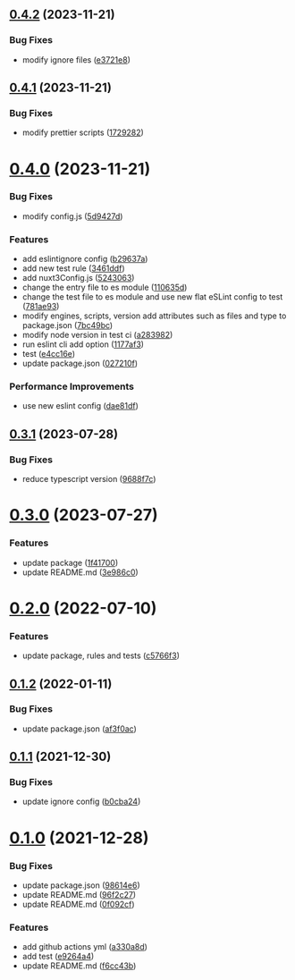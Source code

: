 ## [0.4.2](https://github.com/VicSolWang/eslint-config-wzx-nuxt/compare/v0.4.1...v0.4.2) (2023-11-21)


### Bug Fixes

* modify ignore files ([e3721e8](https://github.com/VicSolWang/eslint-config-wzx-nuxt/commit/e3721e8f3dd814a54a74666540c3aac4b5266bea))

## [0.4.1](https://github.com/VicSolWang/eslint-config-wzx-nuxt/compare/v0.4.0...v0.4.1) (2023-11-21)


### Bug Fixes

* modify prettier scripts ([1729282](https://github.com/VicSolWang/eslint-config-wzx-nuxt/commit/1729282dbab67909015b638dd5a3a19608b7c692))

# [0.4.0](https://github.com/VicSolWang/eslint-config-wzx-nuxt/compare/v0.3.1...v0.4.0) (2023-11-21)


### Bug Fixes

* modify config.js ([5d9427d](https://github.com/VicSolWang/eslint-config-wzx-nuxt/commit/5d9427d97754d7ca703aebf228be5eb91fe209c2))


### Features

* add eslintignore config ([b29637a](https://github.com/VicSolWang/eslint-config-wzx-nuxt/commit/b29637a7d50c57f9bfaa4e3192209c29d2985e5e))
* add new test rule ([3461ddf](https://github.com/VicSolWang/eslint-config-wzx-nuxt/commit/3461ddfb1a4af97834b439b89e7717146c5e2ee1))
* add nuxt3Config.js ([5243063](https://github.com/VicSolWang/eslint-config-wzx-nuxt/commit/524306339779bca9d164fa26c266faf2eece3661))
* change the entry file to es module ([110635d](https://github.com/VicSolWang/eslint-config-wzx-nuxt/commit/110635d90cfab514264811c13f16e53cb0bef282))
* change the test file to es module and use new flat eSLint config to test ([781ae93](https://github.com/VicSolWang/eslint-config-wzx-nuxt/commit/781ae9386327ab5d07c6e41e44511e7683a6faa4))
* modify engines, scripts, version add attributes such as files and type to package.json ([7bc49bc](https://github.com/VicSolWang/eslint-config-wzx-nuxt/commit/7bc49bcbbce51dd7723a8e791de244fee4223f6e))
* modify node version in test ci ([a283982](https://github.com/VicSolWang/eslint-config-wzx-nuxt/commit/a2839825183a1c5b6bc304125d18c223d8aadb28))
* run eslint cli add option ([1177af3](https://github.com/VicSolWang/eslint-config-wzx-nuxt/commit/1177af3a724f3a8ff2cbdb701c33390dbc7ffcb3))
* test ([e4cc16e](https://github.com/VicSolWang/eslint-config-wzx-nuxt/commit/e4cc16e85c43194eed5625f1ed494f4a6b089134))
* update package.json ([027210f](https://github.com/VicSolWang/eslint-config-wzx-nuxt/commit/027210f6102f32410497b80ca937ec189f22d87d))


### Performance Improvements

* use new eslint config ([dae81df](https://github.com/VicSolWang/eslint-config-wzx-nuxt/commit/dae81dfb97fb173067b5ce89a06b19d087e966da))

## [0.3.1](https://github.com/VicSolWang/eslint-config-wzx-nuxt/compare/v0.3.0...v0.3.1) (2023-07-28)


### Bug Fixes

* reduce typescript version ([9688f7c](https://github.com/VicSolWang/eslint-config-wzx-nuxt/commit/9688f7cfd9b08c1c616f05453bf02e708c93da44))

# [0.3.0](https://github.com/VicSolWang/eslint-config-wzx-nuxt/compare/v0.2.0...v0.3.0) (2023-07-27)


### Features

* update package ([1f41700](https://github.com/VicSolWang/eslint-config-wzx-nuxt/commit/1f417002c50e5876c72e5ef75f0f5702081e1abb))
* update README.md ([3e986c0](https://github.com/VicSolWang/eslint-config-wzx-nuxt/commit/3e986c0b44ec09b25f3b085abc2321b421496fd4))

# [0.2.0](https://github.com/VicSolWang/eslint-config-wzx-nuxt/compare/v0.1.2...v0.2.0) (2022-07-10)


### Features

* update package, rules and tests ([c5766f3](https://github.com/VicSolWang/eslint-config-wzx-nuxt/commit/c5766f3af86c9d062bb8d17b0fc26a1e9afa1f37))

## [0.1.2](https://github.com/VicSolWang/eslint-config-wzx-nuxt/compare/v0.1.1...v0.1.2) (2022-01-11)


### Bug Fixes

* update package.json ([af3f0ac](https://github.com/VicSolWang/eslint-config-wzx-nuxt/commit/af3f0ac64b43692bb9fd9f7ffef6502019b99fcd))

## [0.1.1](https://github.com/VicSolWang/eslint-config-wzx-nuxt/compare/v0.1.0...v0.1.1) (2021-12-30)


### Bug Fixes

* update ignore config ([b0cba24](https://github.com/VicSolWang/eslint-config-wzx-nuxt/commit/b0cba243f7f714b9a57de6c131a8950e2d75601e))

# [0.1.0](https://github.com/VicSolWang/eslint-config-wzx-nuxt/compare/v0.0.1...v0.1.0) (2021-12-28)


### Bug Fixes

* update package.json ([98614e6](https://github.com/VicSolWang/eslint-config-wzx-nuxt/commit/98614e6063b60cb74dfed5e1510f6365f3741674))
* update README.md ([96f2c27](https://github.com/VicSolWang/eslint-config-wzx-nuxt/commit/96f2c279e4441b37096d30f5ea8b085947f62938))
* update README.md ([0f092cf](https://github.com/VicSolWang/eslint-config-wzx-nuxt/commit/0f092cf3e4855cccf3b73ae8a2bd2800afe03c3b))


### Features

* add github actions yml ([a330a8d](https://github.com/VicSolWang/eslint-config-wzx-nuxt/commit/a330a8dd68bc4f201dbb5cb1ac1d9999f393e39d))
* add test ([e9264a4](https://github.com/VicSolWang/eslint-config-wzx-nuxt/commit/e9264a4611d9774378abcc58225806594e83f097))
* update README.md ([f6cc43b](https://github.com/VicSolWang/eslint-config-wzx-nuxt/commit/f6cc43b6e3211868175893c70dfc7a1f424ad577))
